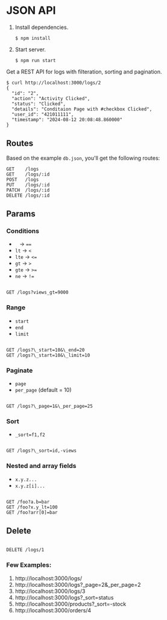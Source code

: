 # JSON API

1. Install dependencies.
   ```shell
   $ npm install
   ```
2. Start server.
   ```shell
   $ npm run start
   ```

Get a REST API for logs with filteration, sorting and pagination.

```shell
$ curl http://localhost:3000/logs/2
{
  "id": "2",
  "action": "Activity Clicked",
  "status": "Clicked",
  "details": "Conditaion Page with #checkbox Clicked",
  "user_id": "421011111",
  "timestamp": "2024-08-12 20:08:48.860000"
}
```

## Routes

Based on the example `db.json`, you'll get the following routes:

```
GET    /logs
GET    /logs/:id
POST   /logs
PUT    /logs/:id
PATCH  /logs/:id
DELETE /logs/:id

```

## Params

### Conditions

- ` ` → `==`
- `lt` → `<`
- `lte` → `<=`
- `gt` → `>`
- `gte` → `>=`
- `ne` → `!=`

```

GET /logs?views_gt=9000

```

### Range

- `start`
- `end`
- `limit`

```

GET /logs?\_start=10&\_end=20
GET /logs?\_start=10&\_limit=10

```

### Paginate

- `page`
- `per_page` (default = 10)

```

GET /logs?\_page=1&\_per_page=25

```

### Sort

- `_sort=f1,f2`

```

GET /logs?\_sort=id,-views

```

### Nested and array fields

- `x.y.z...`
- `x.y.z[i]...`

```

GET /foo?a.b=bar
GET /foo?x.y_lt=100
GET /foo?arr[0]=bar

```

## Delete

```

DELETE /logs/1

```

### Few Examples:

1. http://localhost:3000/logs/
2. http://localhost:3000/logs?\_page=2&\_per_page=2
3. http://localhost:3000/logs/3
4. http://localhost:3000/logs?\_sort=status
5. http://localhost:3000/products?\_sort=-stock
6. http://localhost:3000/orders/4
